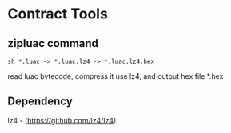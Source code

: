# Contract Tools

## zipluac command

`sh
*.luac -> *.luac.lz4 -> *.luac.lz4.hex
`

read luac bytecode, compress it use lz4, and output hex file \*.hex

## Dependency

lz4 - (https://github.com/lz4/lz4)

